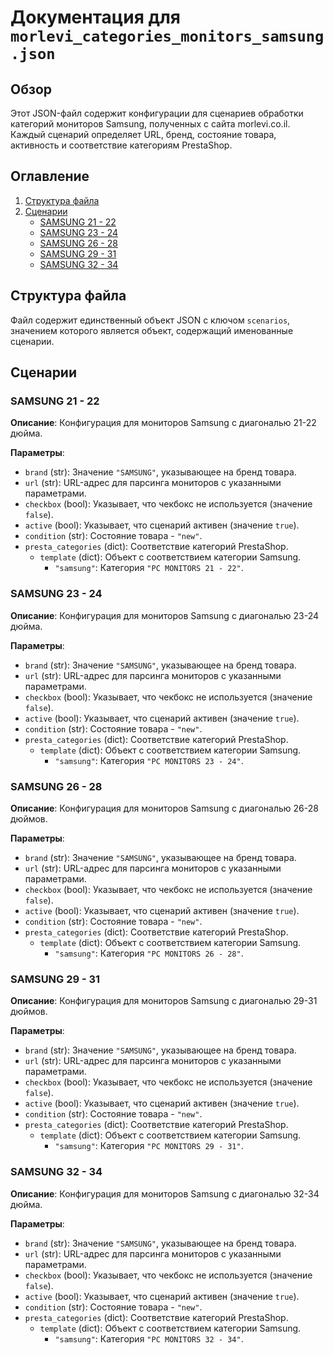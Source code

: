 # Документация для `morlevi_categories_monitors_samsung.json`

## Обзор

Этот JSON-файл содержит конфигурации для сценариев обработки категорий мониторов Samsung, полученных с сайта morlevi.co.il. Каждый сценарий определяет URL, бренд, состояние товара, активность и соответствие категориям PrestaShop.

## Оглавление

1. [Структура файла](#структура-файла)
2. [Сценарии](#сценарии)
    - [SAMSUNG 21 - 22](#samsung-21---22)
    - [SAMSUNG 23 - 24](#samsung-23---24)
    - [SAMSUNG 26 - 28](#samsung-26---28)
    - [SAMSUNG 29 - 31](#samsung-29---31)
    - [SAMSUNG 32 - 34](#samsung-32---34)

## Структура файла

Файл содержит единственный объект JSON с ключом `scenarios`, значением которого является объект, содержащий именованные сценарии.

## Сценарии

### SAMSUNG 21 - 22

**Описание**:
Конфигурация для мониторов Samsung с диагональю 21-22 дюйма.

**Параметры**:
- `brand` (str): Значение `"SAMSUNG"`, указывающее на бренд товара.
- `url` (str): URL-адрес для парсинга мониторов с указанными параметрами.
- `checkbox` (bool): Указывает, что чекбокс не используется (значение `false`).
- `active` (bool): Указывает, что сценарий активен (значение `true`).
- `condition` (str): Состояние товара - `"new"`.
- `presta_categories` (dict): Соответствие категорий PrestaShop.
  - `template` (dict): Объект с соответствием категории Samsung.
    - `"samsung"`: Категория `"PC MONITORS 21 - 22"`.

### SAMSUNG 23 - 24

**Описание**:
Конфигурация для мониторов Samsung с диагональю 23-24 дюйма.

**Параметры**:
- `brand` (str): Значение `"SAMSUNG"`, указывающее на бренд товара.
- `url` (str): URL-адрес для парсинга мониторов с указанными параметрами.
- `checkbox` (bool): Указывает, что чекбокс не используется (значение `false`).
- `active` (bool): Указывает, что сценарий активен (значение `true`).
- `condition` (str): Состояние товара - `"new"`.
- `presta_categories` (dict): Соответствие категорий PrestaShop.
  - `template` (dict): Объект с соответствием категории Samsung.
    - `"samsung"`: Категория `"PC MONITORS 23 - 24"`.

### SAMSUNG 26 - 28

**Описание**:
Конфигурация для мониторов Samsung с диагональю 26-28 дюймов.

**Параметры**:
- `brand` (str): Значение `"SAMSUNG"`, указывающее на бренд товара.
- `url` (str): URL-адрес для парсинга мониторов с указанными параметрами.
- `checkbox` (bool): Указывает, что чекбокс не используется (значение `false`).
- `active` (bool): Указывает, что сценарий активен (значение `true`).
- `condition` (str): Состояние товара - `"new"`.
- `presta_categories` (dict): Соответствие категорий PrestaShop.
  - `template` (dict): Объект с соответствием категории Samsung.
    - `"samsung"`: Категория `"PC MONITORS 26 - 28"`.

### SAMSUNG 29 - 31

**Описание**:
Конфигурация для мониторов Samsung с диагональю 29-31 дюймов.

**Параметры**:
- `brand` (str): Значение `"SAMSUNG"`, указывающее на бренд товара.
- `url` (str): URL-адрес для парсинга мониторов с указанными параметрами.
- `checkbox` (bool): Указывает, что чекбокс не используется (значение `false`).
- `active` (bool): Указывает, что сценарий активен (значение `true`).
- `condition` (str): Состояние товара - `"new"`.
- `presta_categories` (dict): Соответствие категорий PrestaShop.
  - `template` (dict): Объект с соответствием категории Samsung.
    - `"samsung"`: Категория `"PC MONITORS 29 - 31"`.

### SAMSUNG 32 - 34

**Описание**:
Конфигурация для мониторов Samsung с диагональю 32-34 дюйма.

**Параметры**:
- `brand` (str): Значение `"SAMSUNG"`, указывающее на бренд товара.
- `url` (str): URL-адрес для парсинга мониторов с указанными параметрами.
- `checkbox` (bool): Указывает, что чекбокс не используется (значение `false`).
- `active` (bool): Указывает, что сценарий активен (значение `true`).
- `condition` (str): Состояние товара - `"new"`.
- `presta_categories` (dict): Соответствие категорий PrestaShop.
  - `template` (dict): Объект с соответствием категории Samsung.
    - `"samsung"`: Категория `"PC MONITORS 32 - 34"`.